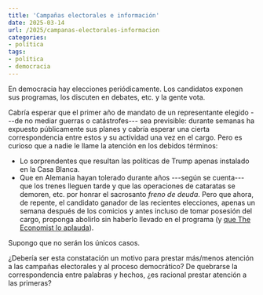```yaml
---
title: 'Campañas electorales e información'
date: 2025-03-14
url: /2025/campanas-electorales-informacion
categories:
- política
tags:
- política
- democracia
---
```


En democracia hay elecciones periódicamente. Los candidatos exponen sus programas, los discuten en debates, etc. y la gente vota.

Cabría esperar que el primer año de mandato de un representante elegido ---de no mediar guerras o catástrofes--- sea previsible: durante semanas ha expuesto públicamente sus planes y cabría esperar una cierta correspondencia entre estos y su actividad una vez en el cargo. Pero es curioso que a nadie le llame la atención en los debidos términos:
- Lo sorprendentes que resultan las políticas de Trump apenas instalado en la Casa Blanca.
- Que en Alemania hayan tolerado durante años ---según se cuenta--- que los trenes lleguen tarde y que las operaciones de cataratas se demoren, etc. por honrar el sacrosanto _freno de deuda_. Pero que ahora, de repente, el candidato ganador de las recientes elecciones, apenas un semana después de los comicios y antes incluso de tomar posesión del cargo, proponga abolirlo sin haberlo llevado en el programa (y [que The Economist lo aplauda](https://www.economist.com/leaders/2025/03/05/a-fantastic-start-for-friedrich-merz)).

Supongo que no serán los únicos casos.

¿Debería ser esta constatación un motivo para prestar más/menos atención a las campañas electorales y al proceso democrático? De quebrarse la correspondencia entre palabras y hechos, ¿es racional prestar atención a las primeras?